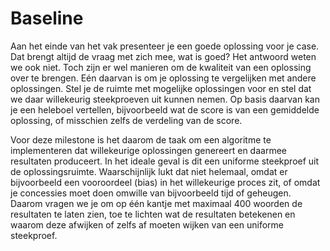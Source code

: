 # Baseline

Aan het einde van het vak presenteer je een goede oplossing voor je case. Dat brengt altijd de vraag met zich mee, wat is goed? Het antwoord weten we ook niet. Toch zijn er wel manieren om de kwaliteit van een oplossing over te brengen. Eén daarvan is om je oplossing te vergelijken met andere oplossingen. Stel je de ruimte met mogelijke oplossingen voor en stel dat we daar willekeurig steekproeven uit kunnen nemen. Op basis daarvan kan je een heleboel vertellen, bijvoorbeeld wat de score is van een gemiddelde oplossing, of misschien zelfs de verdeling van de score. 

Voor deze milestone is het daarom de taak om een algoritme te implementeren dat willekeurige oplossingen genereert en daarmee resultaten produceert. In het ideale geval is dit een uniforme steekproef uit de oplossingsruimte. Waarschijnlijk lukt dat niet helemaal, omdat er bijvoorbeeld een vooroordeel (bias) in het willekeurige proces zit, of omdat je concessies moet doen omwille van bijvoorbeeld tijd of geheugen. Daarom vragen we je om op één kantje met maximaal 400 woorden de resultaten te laten zien, toe te lichten wat de resultaten betekenen en waarom deze afwijken of zelfs af moeten wijken van een uniforme steekproef.

